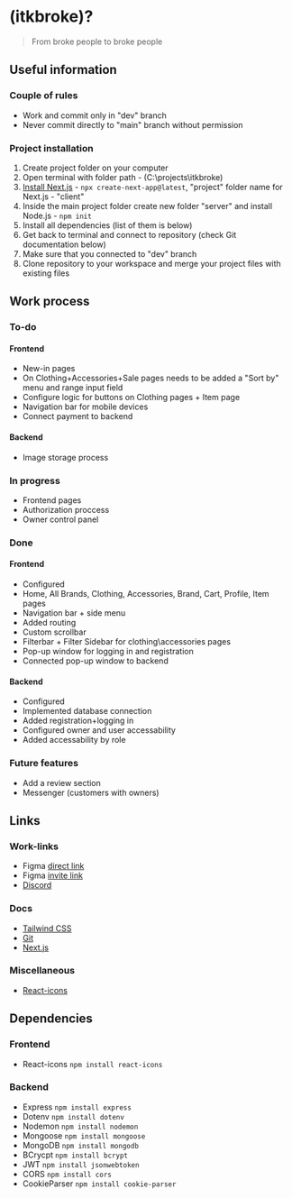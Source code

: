 # (itkbroke)?
> From broke people to broke people

## Useful information
### Couple of rules
* Work and commit only in "dev" branch
* Never commit directly to "main" branch without permission

### Project installation
1. Create project folder on your computer
2. Open terminal with folder path - (C:\projects\itkbroke) 
3. [Install Next.js](https://nextjs.org/docs/getting-started/installation) - `npx create-next-app@latest`, "project" folder name for Next.js - "client"
4. Inside the main project folder create new folder "server" and install Node.js - `npm init`
5. Install all dependencies (list of them is below)
6. Get back to terminal and connect to repository (check Git documentation below)
7. Make sure that you connected to "dev" branch
8. Clone repository to your workspace and merge your project files with existing files

## Work process
### To-do
#### Frontend
* New-in pages
* On Clothing+Accessories+Sale pages needs to be added a "Sort by" menu and range input field
* Configure logic for buttons on Clothing pages + Item page
* Navigation bar for mobile devices
* Connect payment to backend
#### Backend
* Image storage process


### In progress
* Frontend pages
* Authorization proccess
* Owner control panel

### Done
#### Frontend
* Configured
* Home, All Brands, Clothing, Accessories, Brand, Cart, Profile, Item pages
* Navigation bar + side menu
* Added routing
* Custom scrollbar
* Filterbar + Filter Sidebar for clothing\accessories pages
* Pop-up window for logging in and registration
* Connected pop-up window to backend
#### Backend
* Configured
* Implemented database connection
* Added registration+logging in
* Configured owner and user accessability
* Added accessability by role

### Future features
* Add a review section
* Messenger (customers with owners)

## Links
### Work-links
* Figma [direct link](https://www.figma.com/file/f6BjvXgXs9GVUNQs2MUJD9/Website?type=design&mode=design&t=eDPvBEuF9kpbvYK0-0)
* Figma [invite link](https://www.figma.com/team_invite/redeem/TvlmHkmLVmZOg4xRcrLNpq)
* [Discord](https://discord.gg/BuTQQzx2h)

### Docs
* [Tailwind CSS](https://tailwindcss.com/docs/installation)
* [Git](https://zarkom.notion.site/zarkom/Introduction-to-Git-ac396a0697704709a12b6a0e545db049)
* [Next.js](https://nextjs.org/docs)

### Miscellaneous
* [React-icons](https://react-icons.github.io/react-icons/)

## Dependencies
### Frontend
* React-icons `npm install react-icons`

### Backend
* Express `npm install express`
* Dotenv `npm install dotenv`
* Nodemon `npm install nodemon`
* Mongoose `npm install mongoose`
* MongoDB `npm install mongodb`
* BCrycpt `npm install bcrypt`
* JWT `npm install jsonwebtoken`
* CORS `npm install cors`
* CookieParser `npm install cookie-parser`
